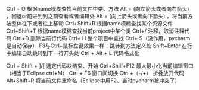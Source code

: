 Ctrl + O  根据name模糊查找当前文件中类、方法
Alt + (向左箭头或者向右箭头) ，回退or前进到到之前查看或者编辑处
Alt + (向上箭头或者向下箭头) ，将当前方法整体往下或者往上移动
Ctrl+Shift+R 根据name模糊查找某个资源文件
Ctrl+Shift+T 根据name模糊查找当前project中某个类
Ctrl+/  注释，取消注释代码
Ctrl+D 删除当前行代码
Ctrl+ H 整个项目中查找
Ctrl+ S（没作用，pycharm是自动保存）
F3与Ctrl+鼠标左键效果一样：跳转到方法定义处
Shift+Enter 在行中编辑自动跳转到下一行开头处
Ctrl + Alt + L 代码格式化 
 
Ctrl + Shift + ]/[ 选定代码块结束、开始
Ctrl+Shilf+F12 最大最小化当前编辑窗口（相当于Eclipse ctrl+M）
Ctrl + F6 窗口间切换
Ctrl +（-/+） 折叠放开代码
Alt+Shift+R 将当前文件重命名（Eclipse中用F2、当时pycharm被冲突了）
